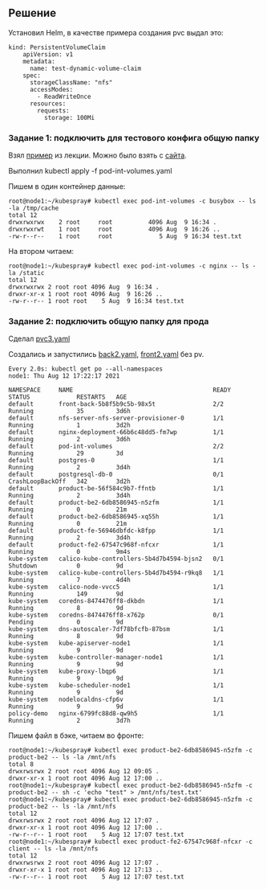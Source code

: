 ## Решение
Установил Helm, в качестве примера создания pvc выдал это:
```
kind: PersistentVolumeClaim
    apiVersion: v1
    metadata:
      name: test-dynamic-volume-claim
    spec:
      storageClassName: "nfs"
      accessModes:
        - ReadWriteOnce
      resources:
        requests:
          storage: 100Mi
```
### Задание 1: подключить для тестового конфига общую папку
Взял [пример](https://github.com/loshkarevev/Homeworks/blob/main/13.2%20%D1%80%D0%B0%D0%B7%D0%B4%D0%B5%D0%BB%D1%8B%20%D0%B8%20%D0%BC%D0%BE%D0%BD%D1%82%D0%B8%D1%80%D0%BE%D0%B2%D0%B0%D0%BD%D0%B8%D0%B5/pod-int-volumes.yaml) из лекции. Можно было взять с [сайта](https://kubernetes.io/docs/tasks/access-application-cluster/communicate-containers-same-pod-shared-volume/).

Выполнил kubectl apply -f pod-int-volumes.yaml

Пишем в один контейнер данные:
```
root@node1:~/kubespray# kubectl exec pod-int-volumes -c busybox -- ls -la /tmp/cache
total 12
drwxrwxrwx    2 root     root          4096 Aug  9 16:34 .
drwxrwxrwt    1 root     root          4096 Aug  9 16:26 ..
-rw-r--r--    1 root     root             5 Aug  9 16:34 test.txt
```
На втором читаем:
```
root@node1:~/kubespray# kubectl exec pod-int-volumes -c nginx -- ls -la /static
total 12
drwxrwxrwx 2 root root 4096 Aug  9 16:34 .
drwxr-xr-x 1 root root 4096 Aug  9 16:26 ..
-rw-r--r-- 1 root root    5 Aug  9 16:34 test.txt
```
### Задание 2: подключить общую папку для прода
Сделал [pvс3.yaml](https://github.com/loshkarevev/Homeworks/blob/main/13.2%20%D1%80%D0%B0%D0%B7%D0%B4%D0%B5%D0%BB%D1%8B%20%D0%B8%20%D0%BC%D0%BE%D0%BD%D1%82%D0%B8%D1%80%D0%BE%D0%B2%D0%B0%D0%BD%D0%B8%D0%B5/pvc3.yaml)

Создались и запустились [back2.yaml](https://github.com/loshkarevev/Homeworks/blob/main/13.2%20%D1%80%D0%B0%D0%B7%D0%B4%D0%B5%D0%BB%D1%8B%20%D0%B8%20%D0%BC%D0%BE%D0%BD%D1%82%D0%B8%D1%80%D0%BE%D0%B2%D0%B0%D0%BD%D0%B8%D0%B5/back2.yaml), [front2.yaml](https://github.com/loshkarevev/Homeworks/blob/main/13.2%20%D1%80%D0%B0%D0%B7%D0%B4%D0%B5%D0%BB%D1%8B%20%D0%B8%20%D0%BC%D0%BE%D0%BD%D1%82%D0%B8%D1%80%D0%BE%D0%B2%D0%B0%D0%BD%D0%B8%D0%B5/front2.yaml) без pv.
```
Every 2.0s: kubectl get po --all-namespaces                                                                                    node1: Thu Aug 12 17:22:17 2021

NAMESPACE     NAME                                       READY   STATUS             RESTARTS   AGE
default       front-back-5b8f5b9c5b-98x5t                2/2     Running            35         3d6h
default       nfs-server-nfs-server-provisioner-0        1/1     Running            1          3d2h
default       nginx-deployment-66b6c48dd5-fm7wp          1/1     Running            2          3d6h
default       pod-int-volumes                            2/2     Running            29         3d
default       postgres-0                                 1/1     Running            2          3d4h
default       postgresql-db-0                            0/1     CrashLoopBackOff   342        3d2h
default       product-be-56f584c9b7-ffntb                1/1     Running            2          3d4h
default       product-be2-6db8586945-n5zfm               1/1     Running            0          21m
default       product-be2-6db8586945-xq55h               1/1     Running            0          21m
default       product-fe-56946dbfdc-k8fpp                1/1     Running            2          3d4h
default       product-fe2-67547c968f-nfcxr               1/1     Running            0          9m4s
kube-system   calico-kube-controllers-5b4d7b4594-bjsn2   0/1     Shutdown           0          9d
kube-system   calico-kube-controllers-5b4d7b4594-r9kq8   1/1     Running            7          4d4h
kube-system   calico-node-vvcc5                          1/1     Running            149        9d
kube-system   coredns-8474476ff8-dkbdn                   1/1     Running            8          9d
kube-system   coredns-8474476ff8-x762p                   0/1     Pending            0          9d
kube-system   dns-autoscaler-7df78bfcfb-87bsm            1/1     Running            8          9d
kube-system   kube-apiserver-node1                       1/1     Running            9          9d
kube-system   kube-controller-manager-node1              1/1     Running            9          9d
kube-system   kube-proxy-lbqp6                           1/1     Running            9          9d
kube-system   kube-scheduler-node1                       1/1     Running            9          9d
kube-system   nodelocaldns-cfp6v                         1/1     Running            9          9d
policy-demo   nginx-6799fc88d8-qw9h5                     1/1     Running            2          3d7h
```
Пишем файл в бэке, читаем во фронте:
```
root@node1:~/kubespray# kubectl exec product-be2-6db8586945-n5zfm -c product-be2 -- ls -la /mnt/nfs
total 8
drwxrwsrwx 2 root root 4096 Aug 12 09:05 .
drwxr-xr-x 1 root root 4096 Aug 12 17:00 ..
root@node1:~/kubespray# kubectl exec product-be2-6db8586945-n5zfm -c product-be2 -- sh -c 'echo "test" > /mnt/nfs/test.txt'
root@node1:~/kubespray# kubectl exec product-be2-6db8586945-n5zfm -c product-be2 -- ls -la /mnt/nfs
total 12
drwxrwsrwx 2 root root 4096 Aug 12 17:07 .
drwxr-xr-x 1 root root 4096 Aug 12 17:00 ..
-rw-r--r-- 1 root root    5 Aug 12 17:07 test.txt
root@node1:~/kubespray# kubectl exec product-fe2-67547c968f-nfcxr -c client -- ls -la /mnt/nfs
total 12
drwxrwsrwx 2 root root 4096 Aug 12 17:07 .
drwxr-xr-x 1 root root 4096 Aug 12 17:13 ..
-rw-r--r-- 1 root root    5 Aug 12 17:07 test.txt
```
